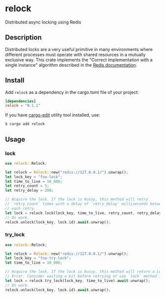 # relock

Distributed async locking using Redis

## Description

Distributed locks are a very useful primitive in many environments where
different processes must operate with shared resources in a mutually exclusive
way. This crate implements the "Correct implementation with a single instance"
algorithm described in the [Redis
documentation](https://redis.io/topics/distlock#correct-implementation-with-a-single-instance).


## Install

Add `relock` as a dependency in the cargo.toml file of your project:

```toml
[dependencies]
relock = "0.1.1"
```

If you have [cargo-edit](https://github.com/killercup/cargo-edit) utility tool
installed, use:

```bash
$ cargo add relock
```

## Usage

### lock

```rust
use relock::Relock;

let relock = Relock::new("redis://127.0.0.1/").unwrap();
let lock_key = "foo-lock";
let time_to_live = 10_000;
let retry_count = 5;
let retry_delay = 200;

// Acquire the lock. If the lock is bussy, this method will retry
// `retry_count` times with a delay of `retry_delay` milliseconds between
// each retry.
let lock = relock.lock(lock_key, time_to_live, retry_count, retry_delay).await.unwrap();
// Do work.
relock.unlock(lock_key, lock.id).await.unwrap();
```

### try_lock

```rust
use relock::Relock;

let relock = Relock::new("redis://127.0.0.1/").unwrap();
let lock_key = "foo-try-lock";
let time_to_live = 10_000;

// Acquire the lock. If the lock is bussy, this method will return a Lock
// Error. Consider waiting a bit before retrying or use `lock` method instead.
let lock = relock.try_lock(lock_key, time_to_live).await.unwrap();
// Do work.
relock.unlock(lock_key, lock.id).await.unwrap();
```
